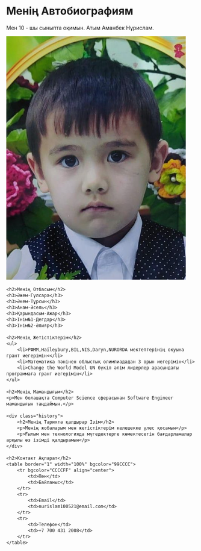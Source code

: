 <html>
<head>
    <title>Жеке Портфолио</title>
    <style>
        .history {
            background-color: gray;
            color: black;
            text-align: center;
            padding: 10px;
            border-top: 2px solid black;
        }
    </style>
</head>
<body>
    <h1>Менің Автобиографиям</h1>
    <p>Мен 10 - шы сыныпта оқимын. Атым Аманбек Нұрислам.</p>
    <img src="Nuris.jpg" alt="Менің фотом">
    
    <h2>Менің Отбасым</h2>
    <h3>Әжем-Гүлсара</h3>
    <h3>Әкем-Тұрсын</h3>
    <h3>Анам-Әсель</h3>
    <h3>Қарындасым-Ажар</h3>
    <h3>Інім№1-Дегдар</h3>
    <h3>Інім№2-Әлияр</h3>
    
    <h2>Менің Жетістіктерім</h2>
    <ul>
        <li>РФММ,Haileybury,BIL,NIS,Daryn,NURORDA мектептерінің оқуына грант иегерімін<</li>
        <li>Математика пәнінен облыстық олимпиададан 3 орын иегерімін</li>
        <li>Change the World Model UN бүкіл әлім лидерлер арасындағы программаға грант иегерімін</li>
    </ul>
    
    <h2>Менің Мамандығым</h2>
    <p>Мен болашақта Computer Science сферасынан Software Engineer мамандығын таңдаймын.</p>
    
    <div class="history">
        <h2>Менің Тарихта қалдырар Ізім</h2>
        <p>Менің жобаларым мен жетістіктерім келешекке үлес қосамын</p>
        <p>Ғылым мен технологияда мүгедектерге көмектесетін бағдарламалар арқылы өз ізімді қалдырамын</p>
    </div>
    
    <h2>Контакт Ақпарат</h2>
    <table border="1" width="100%" bgcolor="99CCCC">
        <tr bgcolor="CCCCFF" align="center">
            <td>Пән</td>
            <td>Байланыс</td>
        </tr>
        <tr>
            <td>Email</td>
            <td>nurislam100521@email.com</td>
        </tr>
        <tr>
            <td>Телефон</td>
            <td>+7 700 431 2008</td>
        </tr>
    </table>
</body>
</html>
